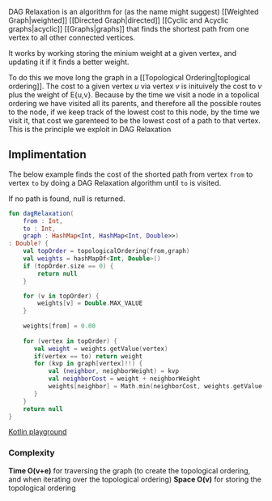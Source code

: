 DAG Relaxation is an algorithm for (as the name might suggest) [[Weighted Graph|weighted]] [[Directed Graph|directed]] [[Cyclic and Acyclic graphs|acyclic]] [[Graphs|graphs]] that finds the shortest path from one vertex to all other connected vertices.

It works by working storing the minium weight at a given vertex, and updating it if it finds a better weight. 

To do this we move long the graph in a [[Topological Ordering|toplogical ordering]]. The cost to a given vertex *u* via vertex *v* is inituively the cost to *v* plus the weight of E{u,v}.  Because by the time we visit a node in a topolical ordering we have visited all its parents, and therefore all the possible routes to the node, if we keep track of the lowest cost to this node, by the time we visit it, that cost we garenteed to be the lowest cost of a path to that vertex. This is the principle we exploit in DAG Relaxation

## Implimentation

The below example finds the cost of the shorted path from vertex `from` to vertex `to` by doing a DAG Relaxation algorithm until `to` is visited.

If no path is found, null is returned.
```kt
fun dagRelaxation(
    from : Int,
    to : Int,
    graph : HashMap<Int, HashMap<Int, Double>>)
: Double? {
    val topOrder = topologicalOrdering(from,graph)
    val weights = hashMapOf<Int, Double>()
    if (topOrder.size == 0) {
    	return null
    }

    for (v in topOrder) {
        weights[v] = Double.MAX_VALUE
    }
    
    weights[from] = 0.00
    
    for (vertex in topOrder) {
       val weight = weights.getValue(vertex)
       if(vertex == to) return weight
       for (kvp in graph[vertex]!!) {
           val (neighbor, neighborWeight) = kvp
           val neighborCost = weight + neighborWeight
           weights[neighbor] = Math.min(neighborCost, weights.getValue(neighbor))
       }
    } 
    return null
}
```
[Kotlin playground](https://pl.kotl.in/gL9IoHbyI?theme=darcula)

### Complexity
**Time O(v+e)** for traversing the graph (to create the topological ordering, and when iterating over the topological ordering)
**Space O(v)** for storing the topological ordering